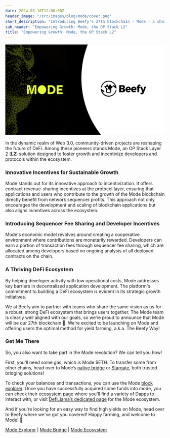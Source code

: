 ```yaml
---
date: 2024-05-16T12:00:00Z
header_image: "/src/images/blog/mode/cover.png"
short_description: "Introducing Beefy’s 27th blockchain - Mode - a chain built from the ground up to incentivize innovation."
sub_header: "Empowering Growth: Mode, the OP Stack L2"
title: "Empowering Growth: Mode, the OP Stack L2"
---
```


![](/src/images/blog/mode/cover.png)

In the dynamic realm of Web 3.0, community-driven projects are reshaping the future of DeFi. Among these pioneers stands Mode, an OP Stack Layer 2 (**L2**) solution designed to foster growth and incentivize developers and protocols within the ecosystem.
 
### Innovative Incentives for Sustainable Growth
 
Mode stands out for its innovative approach to incentivization. It offers contract revenue-sharing incentives at the protocol layer, ensuring that applications and users who contribute to the growth of the Mode blockchain directly benefit from network sequencer profits. This approach not only encourages the development and scaling of blockchain applications but also aligns incentives across the ecosystem.
 
### Introducing Sequencer Fee Sharing and Developer Incentives
 
Mode's economic model revolves around creating a cooperative environment where contributions are monetarily rewarded. Developers can earn a portion of transaction fees through sequencer fee sharing, which are allocated among developers based on ongoing analysis of all deployed contracts on the chain.
 
### A Thriving DeFi Ecosystem
 
By helping developer activity with low operational costs, Mode addresses key barriers in decentralized application development. The platform's commitment to building a DeFi ecosystem is evident in its strategic growth initiatives.
 
We at Beefy aim to partner with teams who share the same vision as us for a robust, strong DeFi ecosystem that brings users together. The Mode team is clearly well aligned with our goals, so we’re proud to announce that Mode will be our 27th blockchain 🎉. We’re excited to be launching on Mode and offering users the optimal method for yield farming, a.k.a. The Beefy Way!
 
### Get Me There
 
So, you also want to take part in the Mode revolution? We can tell you how!
 
First, you'll need some gas, which is Mode $ETH. To transfer some from other chains, head over to Mode’s [native bridge](https://app.mode.network/) or [Stargate](https://stargate.finance/transfer), both trusted bridging solutions!
 
To check your balances and transactions, you can use the Mode [block explorer](https://explorer.mode.network/). Once you have successfully acquired some funds into mode, you can check their [ecosystem page](https://www.mode.network/ecosystem) where you'll find a variety of Dapps to interact with, or visit [DefiLlama’s dedicated page](https://defillama.com/chain/Mode) for the Mode ecosystem.
 
And if you're looking for an easy way to find high yields on Mode, head over to Beefy where we've got you covered! Happy farming, and welcome to Mode! 🎉

[Mode Explorer](https://explorer.mode.network/) | [Mode Bridge](https://app.mode.network/) | [Mode Ecosystem](https://www.mode.network/ecosystem)
